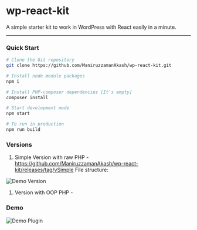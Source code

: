 # wp-react-kit
A simple starter kit to work in WordPress with React easily in a minute.

----

### Quick Start
```sh
# Clone the Git repository
git clone https://github.com/ManiruzzamanAkash/wp-react-kit.git

# Install node module packages
npm i

# Install PHP-composer dependencies [It's empty]
composer install

# Start development mode
npm start

# To run in production
npm run build
```

### Versions
1. Simple Version with raw PHP - https://github.com/ManiruzzamanAkash/wp-react-kit/releases/tag/vSimple
File structure:

![Demo Version](https://i.ibb.co/3fmYfks/wp-react-kit-simple-version.png "Demo in Simple Version")
1. Version with OOP PHP -

### Demo

![Demo Plugin](https://i.ibb.co/NpVYrxN/wp-react-kit.png "Demo in WordPress plugin")